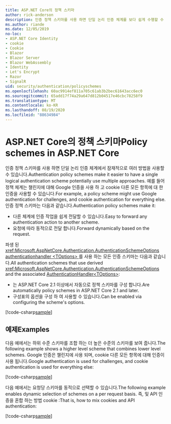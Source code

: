 ```yaml
---
title: ASP.NET Core의 정책 스키마
author: rick-anderson
description: 인증 정책 스키마를 사용 하면 단일 논리 인증 체계를 보다 쉽게 수행할 수 있습니다.
ms.author: riande
ms.date: 12/05/2019
no-loc:
- ASP.NET Core Identity
- cookie
- Cookie
- Blazor
- Blazor Server
- Blazor WebAssembly
- Identity
- Let's Encrypt
- Razor
- SignalR
uid: security/authentication/policyschemes
ms.openlocfilehash: 60ac9914ef811a705c61ab3b2bec61643acc6ec0
ms.sourcegitcommit: 65add17f74a29a647d812b04517e46cbc78258f9
ms.translationtype: MT
ms.contentlocale: ko-KR
ms.lasthandoff: 08/19/2020
ms.locfileid: "88634984"
---
```

# <a name="policy-schemes-in-aspnet-core"></a><span data-ttu-id="f9f3e-103">ASP.NET Core의 정책 스키마</span><span class="sxs-lookup"><span data-stu-id="f9f3e-103">Policy schemes in ASP.NET Core</span></span>

<span data-ttu-id="f9f3e-104">인증 정책 스키마를 사용 하면 단일 논리 인증 체계에서 잠재적으로 여러 방법을 사용할 수 있습니다.</span><span class="sxs-lookup"><span data-stu-id="f9f3e-104">Authentication policy schemes make it easier to have a single logical authentication scheme potentially use multiple approaches.</span></span> <span data-ttu-id="f9f3e-105">예를 들어 정책 체계는 챌린지에 대해 Google 인증을 사용 하 고 cookie 다른 모든 항목에 대 한 인증을 사용할 수 있습니다.</span><span class="sxs-lookup"><span data-stu-id="f9f3e-105">For example, a policy scheme might use Google authentication for challenges, and cookie authentication for everything else.</span></span> <span data-ttu-id="f9f3e-106">인증 정책 스키마는 다음과 같습니다.</span><span class="sxs-lookup"><span data-stu-id="f9f3e-106">Authentication policy schemes make it:</span></span>

* <span data-ttu-id="f9f3e-107">다른 체계에 인증 작업을 쉽게 전달할 수 있습니다.</span><span class="sxs-lookup"><span data-stu-id="f9f3e-107">Easy to forward any authentication action to another scheme.</span></span>
* <span data-ttu-id="f9f3e-108">요청에 따라 동적으로 전달 합니다.</span><span class="sxs-lookup"><span data-stu-id="f9f3e-108">Forward dynamically based on the request.</span></span>

<span data-ttu-id="f9f3e-109">파생 된 <xref:Microsoft.AspNetCore.Authentication.AuthenticationSchemeOptions> [authenticationhandler \<TOptions> ](/dotnet/api/microsoft.aspnetcore.authentication.authenticationhandler-1)를 사용 하는 모든 인증 스키마는 다음과 같습니다.</span><span class="sxs-lookup"><span data-stu-id="f9f3e-109">All authentication schemes that use derived <xref:Microsoft.AspNetCore.Authentication.AuthenticationSchemeOptions> and the associated [AuthenticationHandler\<TOptions>](/dotnet/api/microsoft.aspnetcore.authentication.authenticationhandler-1):</span></span>

* <span data-ttu-id="f9f3e-110">는 ASP.NET Core 2.1 이상에서 자동으로 정책 스키마를 구성 합니다.</span><span class="sxs-lookup"><span data-stu-id="f9f3e-110">Are automatically policy schemes in ASP.NET Core 2.1 and later.</span></span>
* <span data-ttu-id="f9f3e-111">구성표의 옵션을 구성 하 여 사용할 수 있습니다.</span><span class="sxs-lookup"><span data-stu-id="f9f3e-111">Can be enabled via configuring the scheme's options.</span></span>

[!code-csharp[sample](policyschemes/samples/AuthenticationSchemeOptions.cs?name=snippet)]

## <a name="examples"></a><span data-ttu-id="f9f3e-112">예제</span><span class="sxs-lookup"><span data-stu-id="f9f3e-112">Examples</span></span>

<span data-ttu-id="f9f3e-113">다음 예에서는 하위 수준 스키마를 조합 하는 더 높은 수준의 스키마를 보여 줍니다.</span><span class="sxs-lookup"><span data-stu-id="f9f3e-113">The following example shows a higher level scheme that combines lower level schemes.</span></span> <span data-ttu-id="f9f3e-114">Google 인증은 챌린지에 사용 되며, cookie 다른 모든 항목에 대해 인증이 사용 됩니다.</span><span class="sxs-lookup"><span data-stu-id="f9f3e-114">Google authentication is used for challenges, and cookie authentication is used for everything else:</span></span>

[!code-csharp[sample](policyschemes/samples/Startup.cs?name=snippet1)]

<span data-ttu-id="f9f3e-115">다음 예에서는 요청당 스키마를 동적으로 선택할 수 있습니다.</span><span class="sxs-lookup"><span data-stu-id="f9f3e-115">The following example enables dynamic selection of schemes on a per request basis.</span></span> <span data-ttu-id="f9f3e-116">즉, 및 API 인증을 혼합 하는 방법 cookie :</span><span class="sxs-lookup"><span data-stu-id="f9f3e-116">That is, how to mix cookies and API authentication:</span></span>

 <!-- REVIEW, missing If set in public Func<HttpContext, string> ForwardDefaultSelector -->

[!code-csharp[sample](policyschemes/samples/Startup.cs?name=snippet2)]
